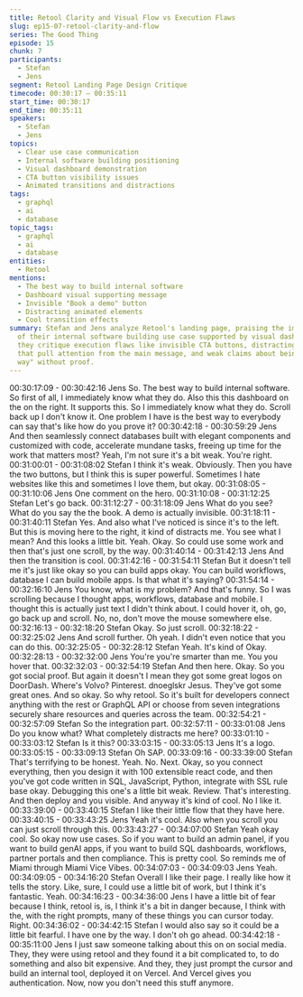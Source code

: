 ```yaml
---
title: Retool Clarity and Visual Flow vs Execution Flaws
slug: ep15-07-retool-clarity-and-flow
series: The Good Thing
episode: 15
chunk: 7
participants:
  - Stefan
  - Jens
segment: Retool Landing Page Design Critique
timecode: 00:30:17 – 00:35:11
start_time: 00:30:17
end_time: 00:35:11
speakers:
  - Stefan
  - Jens
topics:
  - Clear use case communication
  - Internal software building positioning
  - Visual dashboard demonstration
  - CTA button visibility issues
  - Animated transitions and distractions
tags:
  - graphql
  - ai
  - database
topic_tags:
  - graphql
  - ai
  - database
entities:
  - Retool
mentions:
  - The best way to build internal software
  - Dashboard visual supporting message
  - Invisible "Book a demo" button
  - Distracting animated elements
  - Cool transition effects
summary: Stefan and Jens analyze Retool's landing page, praising the immediate clarity
  of their internal software building use case supported by visual dashboards. However,
  they critique execution flaws like invisible CTA buttons, distracting animations
  that pull attention from the main message, and weak claims about being "the best
  way" without proof.
---
```


00:30:17:09 - 00:30:42:16
Jens
So. The best way to build internal software. So first of all, I immediately know what they do. Also
this this dashboard on the on the right. It supports this. So I immediately know what they do.
Scroll back up I don't know it. One problem I have is the best way to everybody can say that's
like how do you prove it?
00:30:42:18 - 00:30:59:29
Jens
And then seamlessly connect databases built with elegant components and customized with
code, accelerate mundane tasks, freeing up time for the work that matters most? Yeah, I'm not
sure it's a bit weak. You're right.
00:31:00:01 - 00:31:08:02
Stefan
I think it's weak. Obviously. Then you have the two buttons, but I think this is super powerful.
Sometimes I hate websites like this and sometimes I love them, but okay.
00:31:08:05 - 00:31:10:06
Jens
One comment on the hero.
00:31:10:08 - 00:31:12:25
Stefan
Let's go back.
00:31:12:27 - 00:31:18:09
Jens
What do you see? What do you say the the book. A demo is actually invisible.
00:31:18:11 - 00:31:40:11
Stefan
Yes. And also what I've noticed is since it's to the left. But this is moving here to the right, it kind
of distracts me. You see what I mean? And this looks a little bit. Yeah. Okay. So could use some
work and then that's just one scroll, by the way.
00:31:40:14 - 00:31:42:13
Jens
And then the transition is cool.
00:31:42:16 - 00:31:54:11
Stefan
But it doesn't tell me it's just like okay so you can build apps okay. You can build workflows,
database I can build mobile apps. Is that what it's saying?
00:31:54:14 - 00:32:16:10
Jens
You know, what is my problem? And that's funny. So I was scrolling because I thought apps,
workflows, database and mobile. I thought this is actually just text I didn't think about. I could
hover it, oh, go, go back up and scroll. No, no, don't move the mouse somewhere else.
00:32:16:13 - 00:32:18:20
Stefan
Okay. So just scroll.
00:32:18:22 - 00:32:25:02
Jens
And scroll further. Oh yeah. I didn't even notice that you can do this.
00:32:25:05 - 00:32:28:12
Stefan
Yeah. It's kind of Okay.
00:32:28:13 - 00:32:32:00
Jens
You're you're smarter than me. You you hover that.
00:32:32:03 - 00:32:54:19
Stefan
And then here. Okay. So you got social proof. But again it doesn't I mean they got some great
logos on DoorDash. Where's Volvo? Pinterest. dnoeglskr Jesus. They've got some great ones.
And so okay. So why retool. So it's built for developers connect anything with the rest or
GraphQL API or choose from seven integrations securely share resources and queries across
the team.
00:32:54:21 - 00:32:57:09
Stefan
So the integration part.
00:32:57:11 - 00:33:01:08
Jens
Do you know what? What completely distracts me here?
00:33:01:10 - 00:33:03:12
Stefan
Is it this?
00:33:03:15 - 00:33:05:13
Jens
It's a logo.
00:33:05:15 - 00:33:09:13
Stefan
Oh SAP.
00:33:09:16 - 00:33:39:00
Stefan
That's terrifying to be honest. Yeah. No. Next. Okay, so you connect everything, then you design
it with 100 extensible react code, and then you've got code written in SQL, JavaScript, Python,
integrate with SSL rule base okay. Debugging this one's a little bit weak. Review. That's
interesting. And then deploy and you visible. And anyway it's kind of cool. No I like it.
00:33:39:00 - 00:33:40:15
Stefan
I like their little flow that they have here.
00:33:40:15 - 00:33:43:25
Jens
Yeah it's cool. Also when you scroll you can just scroll through this.
00:33:43:27 - 00:34:07:00
Stefan
Yeah okay cool. So okay now use cases. So if you want to build an admin panel, if you want to
build genAI apps, if you want to build SQL dashboards, workflows, partner portals and then
compliance. This is pretty cool. So reminds me of Miami through Miami Vice Vibes.
00:34:07:03 - 00:34:09:03
Jens
Yeah.
00:34:09:05 - 00:34:16:20
Stefan
Overall I like their page. I really like how it tells the story. Like, sure, I could use a little bit of
work, but I think it's fantastic. Yeah.
00:34:16:23 - 00:34:36:00
Jens
I have a little bit of fear because I think, retool is, is, I think it's a bit in danger because, I think
with the, with the right prompts, many of these things you can cursor today. Right.
00:34:36:02 - 00:34:42:15
Stefan
I would also say so it could be a little bit fearful. I have one by the way. I don't oh go ahead.
00:34:42:18 - 00:35:11:00
Jens
I just saw someone talking about this on on social media. They, they were using retool and they
found it a bit complicated to, to do something and also bit expensive. And they, they just prompt
the cursor and build an internal tool, deployed it on Vercel. And Vercel gives you authentication.
Now, now you don't need this stuff anymore.